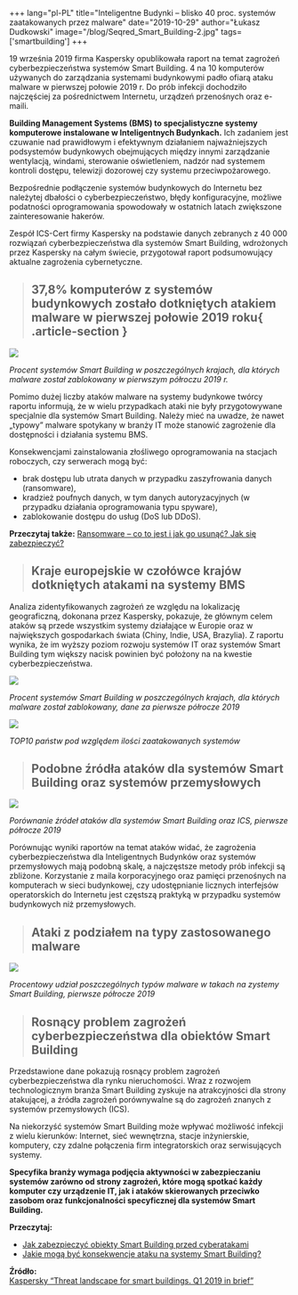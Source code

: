+++
lang="pl-PL"
title="Inteligentne Budynki – blisko 40 proc. systemów zaatakowanych przez malware"
date="2019-10-29"
author="Łukasz Dudkowski"
image="/blog/Seqred_Smart_Building-2.jpg"
tags=['smartbuilding']
+++

19 września 2019 firma Kaspersky opublikowała raport na temat zagrożeń cyberbezpieczeństwa systemów Smart Building. 4 na 10 komputerów używanych do zarządzania systemami budynkowymi padło ofiarą ataku malware w pierwszej połowie 2019 r. Do prób infekcji dochodziło najczęściej za pośrednictwem Internetu, urządzeń przenośnych oraz e-maili.


**Building Management Systems (BMS) to specjalistyczne systemy komputerowe instalowane w Inteligentnych Budynkach.** Ich zadaniem jest czuwanie nad prawidłowym i efektywnym działaniem najważniejszych podsystemów budynkowych obejmujących między innymi zarządzanie wentylacją, windami, sterowanie oświetleniem, nadzór nad systemem kontroli dostępu, telewizji dozorowej czy systemu przeciwpożarowego.

Bezpośrednie podłączenie systemów budynkowych do Internetu bez należytej dbałości o cyberbezpieczeństwo, błędy konfiguracyjne, możliwe podatności oprogramowania spowodowały w ostatnich latach zwiększone zainteresowanie hakerów.

Zespół ICS-Cert firmy Kaspersky na podstawie danych zebranych z 40 000 rozwiązań cyberbezpieczeństwa dla systemów Smart Building, wdrożonych przez Kaspersky na całym świecie, przygotował raport podsumowujący aktualne zagrożenia cybernetyczne.

> ## 37,8% komputerów z systemów budynkowych zostało dotkniętych atakiem malware w pierwszej połowie 2019 roku{ .article-section }

![](/blog/Smart_Building_malware.jpg)

_Procent systemów Smart Building w poszczególnych krajach, dla których malware został zablokowany w pierwszym półroczu 2019 r._

Pomimo dużej liczby ataków malware na systemy budynkowe twórcy raportu informują, że w wielu przypadkach ataki nie były przygotowywane specjalnie dla systemów Smart Building. Należy mieć na uwadze, że nawet „typowy” malware spotykany w branży IT może stanowić zagrożenie dla dostępności i działania systemu BMS.

Konsekwencjami zainstalowania złośliwego oprogramowania na stacjach roboczych, czy serwerach mogą być:

*   brak dostępu lub utrata danych w przypadku zaszyfrowania danych (ransomware),
*   kradzież poufnych danych, w tym danych autoryzacyjnych (w przypadku działania oprogramowania typu spyware),
*   zablokowanie dostępu do usług (DoS lub DDoS).

**Przeczytaj także:** [Ransomware – co to jest i jak go usunąć? Jak się zabezpieczyć?](https://seqred.pl/ransomware-co-to-jest-jak-sie-zabezpieczyc-jak-usunac/)

> Kraje europejskie w czołówce krajów dotkniętych atakami na systemy BMS
> ----------------------------------------------------------------------

Analiza zidentyfikowanych zagrożeń ze względu na lokalizację geograficzną, dokonana przez Kaspersky, pokazuje, że głównym celem ataków są przede wszystkim systemy działające w Europie oraz w największych gospodarkach świata (Chiny, Indie, USA, Brazylia). Z raportu wynika, że im wyższy poziom rozwoju systemów IT oraz systemów Smart Building tym większy nacisk powinien być położony na na kwestie cyberbezpieczeństwa.

![](/blog/Kaspersky_Smart_Building.jpg)

_Procent systemów Smart Building w poszczególnych krajach, dla których malware został zablokowany, dane za pierwsze półrocze 2019_

![](/blog/TOP10_SB.jpg)

_TOP10 państw pod względem ilości zaatakowanych systemów_

> Podobne źródła ataków dla systemów Smart Building oraz systemów przemysłowych
> -----------------------------------------------------------------------------

![](/blog/Smart_Building_zrodla_atakow-1.jpg)

_Porównanie źródeł ataków dla systemów Smart Building oraz ICS, pierwsze półrocze 2019_

Porównując wyniki raportów na temat ataków widać, że zagrożenia cyberbezpieczeństwa dla Inteligentnych Budynków oraz systemów przemysłowych mają podobną skalę, a najczęstsze metody prób infekcji są zbliżone. Korzystanie z maila korporacyjnego oraz pamięci przenośnych na komputerach w sieci budynkowej, czy udostępnianie licznych interfejsów operatorskich do Internetu jest częstszą praktyką w przypadku systemów budynkowych niż przemysłowych.

> Ataki z podziałem na typy zastosowanego malware
> -----------------------------------------------

![](/blog/Smart_Building_typy_malware.jpg)

_Procentowy udział poszczególnych typów malware w takach na zystemy Smart Building, pierwsze półrocze 2019_

> Rosnący problem zagrożeń cyberbezpieczeństwa dla obiektów Smart Building
> ------------------------------------------------------------------------

Przedstawione dane pokazują rosnący problem zagrożeń cyberbezpieczeństwa dla rynku nieruchomości. Wraz z rozwojem technologicznym branża Smart Building zyskuje na atrakcyjności dla strony atakującej, a źródła zagrożeń porównywalne są do zagrożeń znanych z systemów przemysłowych (ICS).

Na niekorzyść systemów Smart Building może wpływać możliwość infekcji z wielu kierunków: Internet, sieć wewnętrzna, stacje inżynierskie, komputery, czy zdalne połączenia firm integratorskich oraz serwisujących systemy.

**Specyfika branży wymaga podjęcia aktywności w zabezpieczaniu systemów zarówno od strony zagrożeń, które mogą spotkać każdy komputer czy urządzenie IT, jak i ataków skierowanych przeciwko zasobom oraz funkcjonalności specyficznej dla systemów Smart Building.**

**Przeczytaj:**

*   [Jak zabezpieczyć obiekty Smart Building przed cyberatakami](https://seqred.pl/smart_building/)
*   [Jakie mogą być konsekwencje ataku na systemy Smart Building?](https://seqred.pl/cyberbezpieczenstwo_smart_building//)

**Źródło:**  
[Kaspersky “Threat landscape for smart buildings. Q1 2019 in brief”](https://ics-cert.kaspersky.com/reports/2019/09/19/threat-landscape-for-smart-buildings-q1-2019-in-brief/)
    
